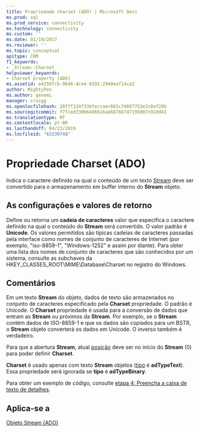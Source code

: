 ```yaml
---
title: Propriedade charset (ADO) | Microsoft Docs
ms.prod: sql
ms.prod_service: connectivity
ms.technology: connectivity
ms.custom: ''
ms.date: 01/19/2017
ms.reviewer: ''
ms.topic: conceptual
apitype: COM
f1_keywords:
- _Stream::Charset
helpviewer_keywords:
- Charset property [ADO]
ms.assetid: e42507cb-9b46-4ce4-8191-2948eaf14ca2
author: MightyPen
ms.author: genemi
manager: craigg
ms.openlocfilehash: 20fff124f33bfeccaec665c74687753e2c0af20b
ms.sourcegitcommit: f7fced330b64d6616aeb8766747295807c92dd41
ms.translationtype: MT
ms.contentlocale: pt-BR
ms.lasthandoff: 04/23/2019
ms.locfileid: "63239748"
---
```

# <a name="charset-property-ado"></a>Propriedade Charset (ADO)
Indica o caractere definido na qual o conteúdo de um texto [Stream](../../../ado/reference/ado-api/stream-object-ado.md) deve ser convertido para o armazenamento em buffer interno do **Stream** objeto.  
  
## <a name="settings-and-return-values"></a>As configurações e valores de retorno  
 Define ou retorna um **cadeia de caracteres** valor que especifica o caractere definido na qual o conteúdo do **Stream** será convertido. O valor padrão é **Unicode**. Os valores permitidos são típicas cadeias de caracteres passadas pela interface como nomes de conjunto de caracteres de Internet (por exemplo, "iso-8859-1", "Windows-1252" e assim por diante). Para obter uma lista dos nomes de conjunto de caracteres que são conhecidos por um sistema, consulte as subchaves da HKEY_CLASSES_ROOT\MIME\Database\Charset no registro do Windows.  
  
## <a name="remarks"></a>Comentários  
 Em um texto **Stream** do objeto, dados de texto são armazenados no conjunto de caracteres especificado pela **Charset** propriedade. O padrão é Unicode. O **Charset** propriedade é usada para a conversão de dados que entram as **Stream** ou próximos da **Stream**. Por exemplo, se o **Stream** contém dados de ISO-8859-1 e que os dados são copiados para um BSTR, o **Stream** objeto converterá os dados em Unicode. O inverso também é verdadeiro.  
  
 Para que a abertura **Stream**, atual [posição](../../../ado/reference/ado-api/position-property-ado.md) deve ser no início do **Stream** (0) para poder definir **Charset**.  
  
 **Charset** é usado apenas com texto **Stream** objetos ([tipo](../../../ado/reference/ado-api/type-property-ado-stream.md) é **adTypeText**). Essa propriedade será ignorada se **tipo** é **adTypeBinary**.  
  
 Para obter um exemplo de código, consulte [etapa 4: Preencha a caixa de texto de detalhes](../../../ado/guide/data/step-4-populate-the-details-text-box.md).  
  
## <a name="applies-to"></a>Aplica-se a  
 [Objeto Stream (ADO)](../../../ado/reference/ado-api/stream-object-ado.md)
